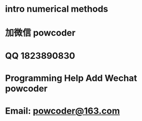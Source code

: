 # intro numerical methods
# 加微信 powcoder

# QQ 1823890830

# Programming Help Add Wechat powcoder

# Email: powcoder@163.com

